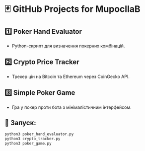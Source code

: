 
# 🃏 GitHub Projects for MupocllaB

## 1️⃣ Poker Hand Evaluator
- Python-скрипт для визначення покерних комбінацій.

## 2️⃣ Crypto Price Tracker
- Трекер цін на Bitcoin та Ethereum через CoinGecko API.

## 3️⃣ Simple Poker Game
- Гра у покер проти бота з мінімалістичним інтерфейсом.

## 🚀 Запуск:
```bash
python3 poker_hand_evaluator.py
python3 crypto_tracker.py
python3 poker_game.py
```
    